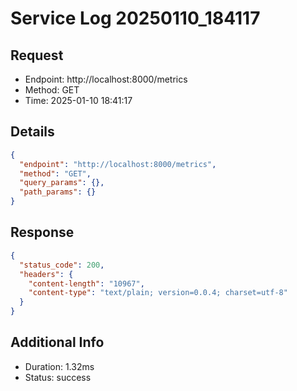 # Service Log 20250110_184117

## Request
- Endpoint: http://localhost:8000/metrics
- Method: GET
- Time: 2025-01-10 18:41:17

## Details
```json
{
  "endpoint": "http://localhost:8000/metrics",
  "method": "GET",
  "query_params": {},
  "path_params": {}
}
```

## Response
```json
{
  "status_code": 200,
  "headers": {
    "content-length": "10967",
    "content-type": "text/plain; version=0.0.4; charset=utf-8"
  }
}
```

## Additional Info
- Duration: 1.32ms
- Status: success
